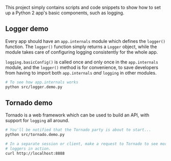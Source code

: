 This project simply contains scripts and code snippets to show how to set up
a Python 2 app's basic components, such as logging.

## Logger demo

Every app should have an `app.internals` module which defines the `logger()`
function. The `logger()` function simply returns a `Logger` object, while the 
module takes care of configuring logging consistently for the whole app.

`logging.basicConfig()` is called once and only once in the `app.internals`
module, and the `logger()` method is for convenience, to save developers
from having to import both `app.internals` _and_ `logging` in other modules.

```bash
# To see how app.internals works
python src/logger.demo.py
```

## Tornado demo

Tornado is a web framework which can be used to build an API, with
support for `logging` all around.

```bash
# You'll be notified that the Tornado party is about to start...
python src/tornado.demo.py

# In a separate session or client, make a request to Tornado to see more
# loggers in action.
curl http://localhost:8888
```
